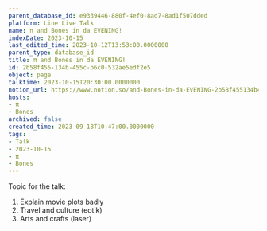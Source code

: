 ```yaml
---
parent_database_id: e9339446-880f-4ef0-8ad7-8ad1f507dded
platform: Line Live Talk
name: π and Bones in da EVENING!
indexDate: 2023-10-15
last_edited_time: 2023-10-12T13:53:00.0000000
parent_type: database_id
title: π and Bones in da EVENING!
id: 2b58f455-134b-455c-b6c0-532ae5edf2e5
object: page
talktime: 2023-10-15T20:30:00.0000000
notion_url: https://www.notion.so/and-Bones-in-da-EVENING-2b58f455134b455cb6c0532ae5edf2e5
hosts:
- π
- Bones
archived: false
created_time: 2023-09-18T10:47:00.0000000
tags:
- Talk
- 2023-10-15
- π
- Bones
---
```


Topic for the talk:
1. Explain movie plots  badly 
2. Travel and culture (eotik)
3. Arts and crafts (laser)

























